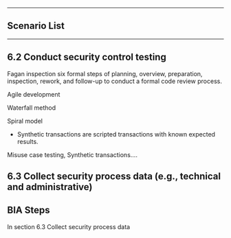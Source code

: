 

---

## Scenario List  

---

## 6.2 Conduct security control testing
Fagan inspection
six formal steps of planning, overview, preparation, inspection, rework, and follow-up to conduct a formal code review process.

Agile development

Waterfall method

Spiral model

- Synthetic transactions are scripted transactions with known expected results.

Misuse case testing, Synthetic transactions....


## 6.3 Collect security process data (e.g., technical and administrative)

## BIA Steps
In section 6.3 Collect security process data

